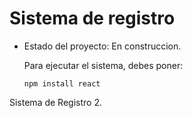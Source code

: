 <h1> Sistema de registro </h1>

- Estado del proyecto: En construccion.

  Para ejecutar el sistema, debes poner:

  ```npm install react```
  
Sistema de Registro 2.
